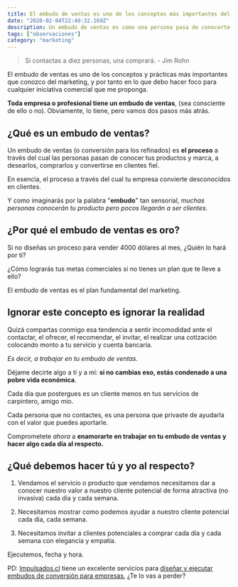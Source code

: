 ```yaml
---
title: El embudo de ventas es uno de los conceptos más importantes del marketing.
date: "2020-02-04T22:40:32.169Z"
description: Un embudo de ventas es como una persona pasa de conocerte a ser cliente...
tags: ["observaciones"]
category: "marketing"
---
```

> Si contactas a diez personas, una comprará. - Jim Rohn

El embudo de ventas es uno de los conceptos y prácticas más importantes que conozco del marketing, y por tanto en lo que debo hacer foco para cualquier iniciativa comercial que me proponga.

**Toda empresa o profesional tiene un embudo de ventas**, (sea consciente de ello o no). Obviamente, lo tiene, pero vamos dos pasos más atrás.

## ¿Qué es un embudo de ventas?

Un embudo de ventas (o conversión para los refinados) es **el proceso** a través del cual las personas pasan de conocer tus productos y marca, a desearlos, comprarlos y convertirse en clientes fiel.

En esencia, el proceso a través del cual tu empresa convierte desconocidos en clientes. 

Y como imaginarás por la palabra "**embudo**" tan sensorial, _muchas personas conocerán tu producto pero pocos llegarán a ser clientes._

## ¿Por qué el embudo de ventas es oro?

Si no diseñas un proceso para vender 4000 dólares al mes, ¿Quién lo hará por ti?

¿Cómo lograrás tus metas comerciales si no tienes un plan que te lleve a ello?

El embudo de ventas es el plan fundamental del marketing.

## Ignorar este concepto es ignorar la realidad

Quizá compartas conmigo esa tendencia a sentir incomodidad ante el contactar, el ofrecer, el recomendar, el invitar, el realizar una cotización colocando monto a tu servicio y cuenta bancaria. 

_Es decir, a trabajar en tu embudo de ventas._

Déjame decirte algo a tí y a mí: **si no cambias eso, estás condenado a una pobre vida económica**.

Cada día que postergues es un cliente menos en tus servicios de carpintero, amigo mio.

Cada persona que no contactes, es una persona que privaste de ayudarla con el valor que puedes aportarle.

Comprometete _ahora_ a **enamorarte en trabajar en tu embudo de ventas y hacer algo cada día al respecto.**

## ¿Qué debemos hacer tú y yo al respecto?

1. Vendamos el servicio o producto que vendamos necesitamos dar a conocer nuestro valor a nuestro cliente potencial de forma atractiva (no invasiva) cada dia y cada semana.

2. Necesitamos mostrar como podemos ayudar a nuestro cliente potencial cada dia, cada semana.

3. Necesitamos invitar a clientes potenciales a comprar cada día y cada semana con elegancia y empatía.

Ejecutemos, fecha y hora.

PD: [Impulsados.cl](https://impulsados.cl/) tiene un excelente servicios para [diseñar y ejecutar embudos de conversión para empresas](https://impulsados.cl/servicios/embudo-conversion/), ¿Te lo vas a perder?
